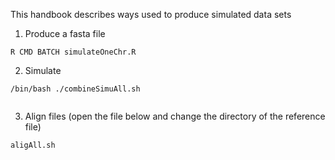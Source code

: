 This handbook describes ways used to produce simulated data sets


1. Produce a fasta file

```
R CMD BATCH simulateOneChr.R
```

2. Simulate

```
/bin/bash ./combineSimuAll.sh


```

3. Align files (open the file below and change the directory of the reference file)


```
aligAll.sh

```
